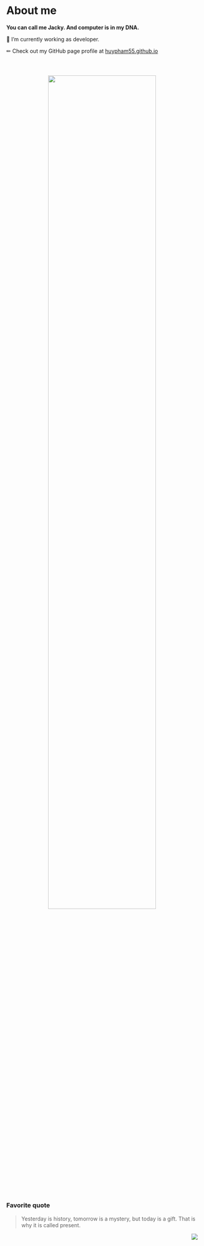 # About me
**You can call me Jacky. And computer is in my DNA.**

🔭 I’m currently working as developer.

✏ Check out my GitHub page profile at [huypham55.github.io](https://huypham55.github.io)

#
<br>
<div align="center">
  <img src="https://media.giphy.com/media/sULKEgDMX8LcI/giphy.gif" width="75%" />
</div>

#

### Favorite quote
> Yesterday is history, tomorrow is a mystery, but today is a gift. That is why it is called present. 

<div>
  <img src="https://rushter.com/counter.svg" align="right"/>
</div>


